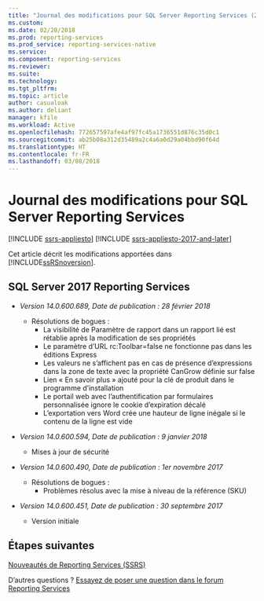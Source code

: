 ```yaml
---
title: "Journal des modifications pour SQL Server Reporting Services (2017 et versions ultérieures) | Microsoft Docs"
ms.custom: 
ms.date: 02/28/2018
ms.prod: reporting-services
ms.prod_service: reporting-services-native
ms.service: 
ms.component: reporting-services
ms.reviewer: 
ms.suite: 
ms.technology: 
ms.tgt_pltfrm: 
ms.topic: article
author: casualoak
ms.author: deliant
manager: kfile
ms.workload: Active
ms.openlocfilehash: 772657597afe4af97fc45a1736551d876c35d0c1
ms.sourcegitcommit: ab25b08a312d35489a2c4a6a0d29a04bbd90f64d
ms.translationtype: HT
ms.contentlocale: fr-FR
ms.lasthandoff: 03/08/2018
---
```

# <a name="change-log-for-sql-server-reporting-services"></a>Journal des modifications pour SQL Server Reporting Services

[!INCLUDE [ssrs-appliesto](../includes/ssrs-appliesto.md)] [!INCLUDE [ssrs-appliesto-2017-and-later](../includes/ssrs-appliesto-2017-and-later.md)] 

Cet article décrit les modifications apportées dans [!INCLUDE[ssRSnoversion](../includes/ssrsnoversion-md.md)]. 

## <a name="sql-server-2017-reporting-services"></a>SQL Server 2017 Reporting Services 
  - *Version 14.0.600.689, Date de publication : 28 février 2018* 
    - Résolutions de bogues :
      - La visibilité de Paramètre de rapport dans un rapport lié est rétablie après la modification de ses propriétés
      - Le paramètre d’URL rc:Toolbar=false ne fonctionne pas dans les éditions Express
      - Les valeurs ne s’affichent pas en cas de présence d’expressions dans la zone de texte avec la propriété CanGrow définie sur false
      - Lien « En savoir plus » ajouté pour la clé de produit dans le programme d’installation
      - Le portail web avec l’authentification par formulaires personnalisée ignore le cookie d’expiration décalé
      - L’exportation vers Word crée une hauteur de ligne inégale si le contenu de la ligne est vide

  - *Version 14.0.600.594, Date de publication : 9 janvier 2018*
    - Mises à jour de sécurité

  - *Version 14.0.600.490, Date de publication : 1er novembre 2017* 
    - Résolutions de bogues :
      - Problèmes résolus avec la mise à niveau de la référence (SKU)

  - *Version 14.0.600.451, Date de publication : 30 septembre 2017* 
    - Version initiale

## <a name="next-steps"></a>Étapes suivantes

[Nouveautés de Reporting Services (SSRS)](what-s-new-in-sql-server-reporting-services-ssrs.md)   

D’autres questions ? [Essayez de poser une question dans le forum Reporting Services](http://go.microsoft.com/fwlink/?LinkId=620231)
